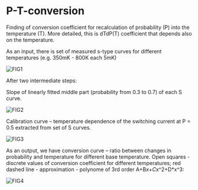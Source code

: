 # P-T-conversion
Finding of conversion coefficient for recalculation of probability (P) into the temperature (T). More detailed, this is dTdP(T) coefficient that depends also on the temperature.

As an input, there is set of measured s-type curves for different temperatures (e.g. 350mK - 800K each 5mK)

![FIG1](https://github.com/andr-nau/s-curves-coef/blob/master/Fig1_init_data.gif "Input data")

After two intermediate steps:

Slope of linearly fitted middle part (probability from 0.3 to 0.7) of each S curve.

![FIG2](https://github.com/andr-nau/s-curves-coef/blob/master/Fig2_Step1_medium.gif "Step1")

Calibration curve – temperature dependence of the switching current at P = 0.5 extracted from set of S curves.

![FIG3](https://github.com/andr-nau/s-curves-coef/blob/master/Fig3_Step2_medium.gif "Step2")

As an output, we have conversion curve – ratio between changes in probability and temperature for different base temperature. Open squares - discrete values of conversion coefficient for different temperatures; red dashed line - approximation - polynome of 3rd order A+B*x+C*x^2+D*x^3:

![FIG4](https://github.com/andr-nau/s-curves-coef/blob/master/Fig4_output_data.gif "Output data")
